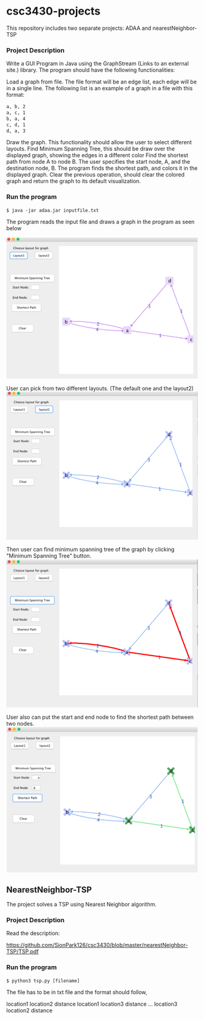 # csc3430-projects

This repository includes two separate projects: ADAA and nearestNeighbor-TSP


### Project Description

Write a GUI Program in Java using the GraphStream (Links to an external site.) library. The program should have the following functionalities:

Load a graph from file. The file format will be an edge list, each edge will be in a single line. The following list is an example of a graph in a file with this format:
```
a, b, 2
a, c, 1
b, a, 4
c, d, 1
d, a, 3
```
Draw the graph. This functionality should allow the user to select different layouts.
Find Minimum Spanning Tree, this should be draw over the displayed graph, showing the edges in a different color
Find the shortest path from node A to node B. The user specifies the start node, A, and the destination node, B. The program finds the shortest path, and colors it in the displayed graph.
Clear the previous operation, should clear the colored graph and return the graph to its default visualization.

### Run the program

```
$ java -jar adaa.jar inputfile.txt
```
The program reads the input file and draws a graph in the program as seen below

![image](/images/image1.png)

User can pick from two different layouts. (The default one and the layout2)
![image](/images/image2.png)

Then user can find minimum spanning tree of the graph by clicking "Minimum Spanning Tree" button. 
![image](/images/image3.png)

User also can put the start and end node to find the shortest path between two nodes.
![image](/images/image4.png)

## NearestNeighbor-TSP

The project solves a TSP using Nearest Neighbor algorithm. 

### Project Description

Read the description:

https://github.com/SionPark126/csc3430/blob/master/nearestNeighbor-TSP/TSP.pdf

### Run the program

```
$ python3 tsp.py [filename] 
```

The file has to be in txt file and the format should follow, 

location1 location2 distance
location1 location3 distance 
...
location3 location2 distance 


